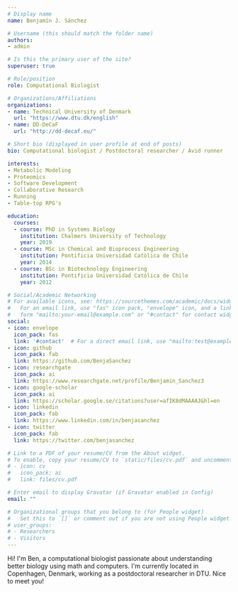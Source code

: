 ```yaml
---
# Display name
name: Benjamín J. Sánchez

# Username (this should match the folder name)
authors:
- admin

# Is this the primary user of the site?
superuser: true

# Role/position
role: Computational Biologist

# Organizations/Affiliations
organizations:
- name: Technical University of Denmark
  url: "https://www.dtu.dk/english"
- name: DD-DeCaF
  url: "http://dd-decaf.eu/"

# Short bio (displayed in user profile at end of posts)
bio: Computational biologist / Postdoctoral researcher / Avid runner

interests:
- Metabolic Modeling
- Proteomics
- Software Development
- Collaborative Research
- Running
- Table-top RPG's

education:
  courses:
  - course: PhD in Systems Biology
    institution: Chalmers University of Technology
    year: 2019
  - course: MSc in Chemical and Bioprocess Engineering
    institution: Pontificia Universidad Católica de Chile
    year: 2014
  - course: BSc in Biotechnology Engineering
    institution: Pontificia Universidad Católica de Chile
    year: 2012

# Social/Academic Networking
# For available icons, see: https://sourcethemes.com/academic/docs/widgets/#icons
#   For an email link, use "fas" icon pack, "envelope" icon, and a link in the
#   form "mailto:your-email@example.com" or "#contact" for contact widget.
social:
- icon: envelope
  icon_pack: fas
  link: '#contact'  # For a direct email link, use "mailto:test@example.org"
- icon: github
  icon_pack: fab
  link: https://github.com/BenjaSanchez
- icon: researchgate
  icon_pack: ai
  link: https://www.researchgate.net/profile/Benjamin_Sanchez3
- icon: google-scholar
  icon_pack: ai
  link: https://scholar.google.se/citations?user=afIK8dMAAAAJ&hl=en
- icon: linkedin
  icon_pack: fab
  link: https://www.linkedin.com/in/benjasanchez
- icon: twitter
  icon_pack: fab
  link: https://twitter.com/benjasanchez

# Link to a PDF of your resume/CV from the About widget.
# To enable, copy your resume/CV to `static/files/cv.pdf` and uncomment the lines below.  
# - icon: cv
#   icon_pack: ai
#   link: files/cv.pdf

# Enter email to display Gravatar (if Gravatar enabled in Config)
email: ""

# Organizational groups that you belong to (for People widget)
#   Set this to `[]` or comment out if you are not using People widget.  
# user_groups:
# - Researchers
# - Visitors
---
```


Hi! I'm Ben, a computational biologist passionate about understanding better biology using math and computers. I'm currently located in Copenhagen, Denmark, working as a postdoctoral researcher in DTU. Nice to meet you!
